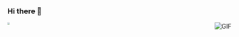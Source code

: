 ### Hi there 👋



<img align="right" alt="GIF" src="https://raw.githubusercontent.com/haoruilee/haoruilee/master/pic/pusheencode.gif" />

<!--
**TobeyLi/TobeyLi** is a ✨ _special_ ✨ repository because its `README.md` (this file) appears on your GitHub profile.

Here are some ideas to get you started:

- 🔭 I’m currently working on ...
- 🌱 I’m currently learning ...
- 👯 I’m looking to collaborate on ...
- 🤔 I’m looking for help with ...
- 💬 Ask me about ...
- 📫 How to reach me: ...
- 😄 Pronouns: ...
- ⚡ Fun fact: ...
-->

<img src="pic/qq.png" style="zoom:30%;" />